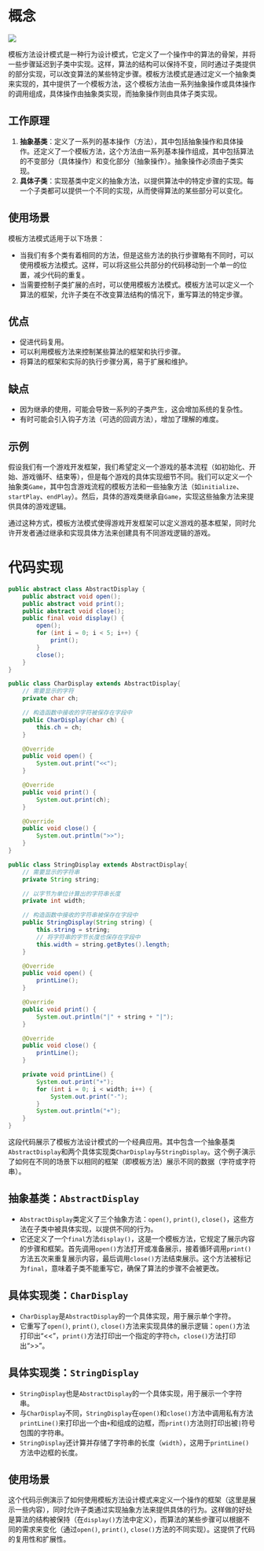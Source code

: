 # 概念

[![](https://cdn.nlark.com/yuque/0/2024/png/38953059/1707822629188-5db2a094-c714-4280-92b2-63b842484102.png)](https://cdn.nlark.com/yuque/0/2024/png/38953059/1707822629188-5db2a094-c714-4280-92b2-63b842484102.png)

模板方法设计模式是一种行为设计模式，它定义了一个操作中的算法的骨架，并将一些步骤延迟到子类中实现。这样，算法的结构可以保持不变，同时通过子类提供的部分实现，可以改变算法的某些特定步骤。模板方法模式是通过定义一个抽象类来实现的，其中提供了一个模板方法，这个模板方法由一系列抽象操作或具体操作的调用组成，具体操作由抽象类实现，而抽象操作则由具体子类实现。

## 工作原理

1. **抽象基类**：定义了一系列的基本操作（方法），其中包括抽象操作和具体操作。还定义了一个模板方法，这个方法由一系列基本操作组成，其中包括算法的不变部分（具体操作）和变化部分（抽象操作）。抽象操作必须由子类实现。
2. **具体子类**：实现基类中定义的抽象方法，以提供算法中的特定步骤的实现。每一个子类都可以提供一个不同的实现，从而使得算法的某些部分可以变化。

## 使用场景

模板方法模式适用于以下场景：

- 当我们有多个类有着相同的方法，但是这些方法的执行步骤略有不同时，可以使用模板方法模式。这样，可以将这些公共部分的代码移动到一个单一的位置，减少代码的重复。
- 当需要控制子类扩展的点时，可以使用模板方法模式。模板方法可以定义一个算法的框架，允许子类在不改变算法结构的情况下，重写算法的特定步骤。

## 优点

- 促进代码复用。
- 可以利用模板方法来控制某些算法的框架和执行步骤。
- 将算法的框架和实际的执行步骤分离，易于扩展和维护。

## 缺点

- 因为继承的使用，可能会导致一系列的子类产生，这会增加系统的复杂性。
- 有时可能会引入钩子方法（可选的回调方法），增加了理解的难度。

## 示例

假设我们有一个游戏开发框架，我们希望定义一个游戏的基本流程（如初始化、开始、游戏循环、结束等），但是每个游戏的具体实现细节不同。我们可以定义一个抽象类`Game`，其中包含游戏流程的模板方法和一些抽象方法（如`initialize`、`startPlay`、`endPlay`）。然后，具体的游戏类继承自`Game`，实现这些抽象方法来提供具体的游戏逻辑。

通过这种方式，模板方法模式使得游戏开发框架可以定义游戏的基本框架，同时允许开发者通过继承和实现具体方法来创建具有不同游戏逻辑的游戏。

# 代码实现

```Java
public abstract class AbstractDisplay {
    public abstract void open();
    public abstract void print();
    public abstract void close();
    public final void display() {
        open();
        for (int i = 0; i < 5; i++) {
            print();
        }
        close();
    }
}
```

```Java
public class CharDisplay extends AbstractDisplay{
    // 需要显示的字符
    private char ch;

    // 构造函数中接收的字符被保存在字段中
    public CharDisplay(char ch) {
        this.ch = ch;
    }

    @Override
    public void open() {
        System.out.print("<<");
    }

    @Override
    public void print() {
        System.out.print(ch);
    }

    @Override
    public void close() {
        System.out.println(">>");
    }
}
```

```Java
public class StringDisplay extends AbstractDisplay{
    // 需要显示的字符串
    private String string;

    // 以字节为单位计算出的字符串长度
    private int width;

    // 构造函数中接收的字符串被保存在字段中
    public StringDisplay(String string) {
        this.string = string;
        // 将字符串的字节长度也保存在字段中
        this.width = string.getBytes().length;
    }

    @Override
    public void open() {
        printLine();
    }

    @Override
    public void print() {
        System.out.println("|" + string + "|");
    }

    @Override
    public void close() {
        printLine();
    }

    private void printLine() {
        System.out.print("+");
        for (int i = 0; i < width; i++) {
            System.out.print("-");
        }
        System.out.println("+");
    }
}
```

这段代码展示了模板方法设计模式的一个经典应用。其中包含一个抽象基类`AbstractDisplay`和两个具体实现类`CharDisplay`与`StringDisplay`。这个例子演示了如何在不同的场景下以相同的框架（即模板方法）展示不同的数据（字符或字符串）。

## 抽象基类：`AbstractDisplay`

- `AbstractDisplay`类定义了三个抽象方法：`open()`, `print()`, `close()`，这些方法在子类中被具体实现，以提供不同的行为。
- 它还定义了一个`final`方法`display()`，这是一个模板方法，它规定了展示内容的步骤和框架。首先调用`open()`方法打开或准备展示，接着循环调用`print()`方法五次来重复展示内容，最后调用`close()`方法结束展示。这个方法被标记为`final`，意味着子类不能重写它，确保了算法的步骤不会被更改。

## 具体实现类：`CharDisplay`

- `CharDisplay`是`AbstractDisplay`的一个具体实现，用于展示单个字符。
- 它重写了`open()`, `print()`, `close()`方法来实现具体的展示逻辑：`open()`方法打印出“<<”，`print()`方法打印出一个指定的字符`ch`，`close()`方法打印出“>>”。

## 具体实现类：`StringDisplay`

- `StringDisplay`也是`AbstractDisplay`的一个具体实现，用于展示一个字符串。
- 与`CharDisplay`不同，`StringDisplay`在`open()`和`close()`方法中调用私有方法`printLine()`来打印出一个由`+`和组成的边框，而`print()`方法则打印出被`|`符号包围的字符串。
- `StringDisplay`还计算并存储了字符串的长度（`width`），这用于`printLine()`方法中边框的长度。

## 使用场景

这个代码示例演示了如何使用模板方法设计模式来定义一个操作的框架（这里是展示一些内容），同时允许子类通过实现抽象方法来提供具体的行为。这样做的好处是算法的结构被保持（在`display()`方法中定义），而算法的某些步骤可以根据不同的需求来变化（通过`open()`, `print()`, `close()`方法的不同实现）。这提供了代码的复用性和扩展性。